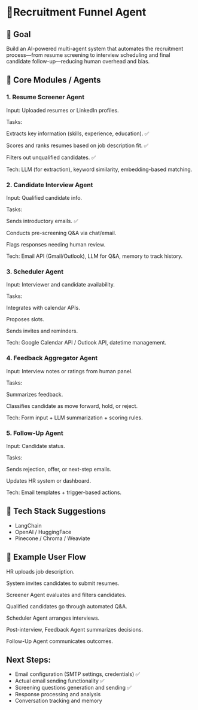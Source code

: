 # 💼Recruitment Funnel Agent
## 🧠 Goal
Build an AI-powered multi-agent system that automates the recruitment process—from resume screening to interview scheduling and final candidate follow-up—reducing human overhead and bias.

## 🔧 Core Modules / Agents
### 1. Resume Screener Agent
Input: Uploaded resumes or LinkedIn profiles.


Tasks:


Extracts key information (skills, experience, education). ✅


Scores and ranks resumes based on job description fit. ✅


Filters out unqualified candidates. ✅


Tech: LLM (for extraction), keyword similarity, embedding-based matching.


### 2. Candidate Interview Agent
Input: Qualified candidate info.


Tasks:


Sends introductory emails. ✅


Conducts pre-screening Q&A via chat/email.


Flags responses needing human review.


Tech: Email API (Gmail/Outlook), LLM for Q&A, memory to track history.



### 3. Scheduler Agent
Input: Interviewer and candidate availability.


Tasks:


Integrates with calendar APIs.


Proposes slots.


Sends invites and reminders.


Tech: Google Calendar API / Outlook API, datetime management.



### 4. Feedback Aggregator Agent
Input: Interview notes or ratings from human panel.


Tasks:


Summarizes feedback.


Classifies candidate as move forward, hold, or reject.


Tech: Form input + LLM summarization + scoring rules.



### 5. Follow-Up Agent
Input: Candidate status.


Tasks:


Sends rejection, offer, or next-step emails.


Updates HR system or dashboard.


Tech: Email templates + trigger-based actions.


## 🧰 Tech Stack Suggestions
* LangChain
* OpenAI / HuggingFace
* Pinecone / Chroma / Weaviate

## 🚀 Example User Flow
HR uploads job description.


System invites candidates to submit resumes.


Screener Agent evaluates and filters candidates.


Qualified candidates go through automated Q&A.


Scheduler Agent arranges interviews.


Post-interview, Feedback Agent summarizes decisions.


Follow-Up Agent communicates outcomes.

## Next Steps:

* Email configuration (SMTP settings, credentials) ✅
* Actual email sending functionality ✅
* Screening questions generation and sending ✅
* Response processing and analysis
* Conversation tracking and memory
